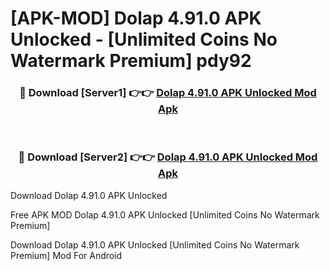# [APK-MOD] Dolap 4.91.0 APK Unlocked - [Unlimited Coins No Watermark Premium] pdy92



<div align="center">
<h3>🔴 Download [Server1] 👉👉 <a href="https://momento.my/?title=Dolap_4.91.0_APK_Unlocked">Dolap 4.91.0 APK Unlocked Mod Apk</a></h3><br>

<h3>🔴 Download [Server2] 👉👉 <a href="https://momento.my/?title=Dolap_4.91.0_APK_Unlocked">Dolap 4.91.0 APK Unlocked Mod Apk</a></h3>
</div>



Download Dolap 4.91.0 APK Unlocked 

Free APK MOD Dolap 4.91.0 APK Unlocked [Unlimited Coins No Watermark Premium]

Download Dolap 4.91.0 APK Unlocked [Unlimited Coins No Watermark Premium] Mod For Android
